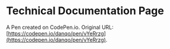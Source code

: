 # Technical Documentation Page

A Pen created on CodePen.io. Original URL: [https://codepen.io/danqo/pen/vYeRrzg](https://codepen.io/danqo/pen/vYeRrzg).


